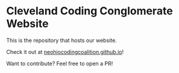 # Cleveland Coding Conglomerate Website

This is the repository that hosts our website.

Check it out at [neohiocodingcoalition.github.io](https://neohiocodingcoalition.github.io)!

Want to contribute? Feel free to open a PR!
